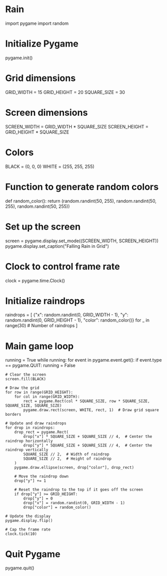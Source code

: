 # Rain
import pygame
import random

# Initialize Pygame
pygame.init()

# Grid dimensions
GRID_WIDTH = 15
GRID_HEIGHT = 20
SQUARE_SIZE = 30

# Screen dimensions
SCREEN_WIDTH = GRID_WIDTH * SQUARE_SIZE
SCREEN_HEIGHT = GRID_HEIGHT * SQUARE_SIZE

# Colors
BLACK = (0, 0, 0)
WHITE = (255, 255, 255)

# Function to generate random colors
def random_color():
    return (random.randint(50, 255), random.randint(50, 255), random.randint(50, 255))

# Set up the screen
screen = pygame.display.set_mode((SCREEN_WIDTH, SCREEN_HEIGHT))
pygame.display.set_caption("Falling Rain in Grid")

# Clock to control frame rate
clock = pygame.time.Clock()

# Initialize raindrops
raindrops = [
    {"x": random.randint(0, GRID_WIDTH - 1), "y": random.randint(0, GRID_HEIGHT - 1), "color": random_color()}
    for _ in range(30)  # Number of raindrops
]

# Main game loop
running = True
while running:
    for event in pygame.event.get():
        if event.type == pygame.QUIT:
            running = False

    # Clear the screen
    screen.fill(BLACK)

    # Draw the grid
    for row in range(GRID_HEIGHT):
        for col in range(GRID_WIDTH):
            rect = pygame.Rect(col * SQUARE_SIZE, row * SQUARE_SIZE, SQUARE_SIZE, SQUARE_SIZE)
            pygame.draw.rect(screen, WHITE, rect, 1)  # Draw grid square borders

    # Update and draw raindrops
    for drop in raindrops:
        drop_rect = pygame.Rect(
            drop["x"] * SQUARE_SIZE + SQUARE_SIZE // 4,  # Center the raindrop horizontally
            drop["y"] * SQUARE_SIZE + SQUARE_SIZE // 4,  # Center the raindrop vertically
            SQUARE_SIZE // 2,  # Width of raindrop
            SQUARE_SIZE // 2,  # Height of raindrop
        )
        pygame.draw.ellipse(screen, drop["color"], drop_rect)

        # Move the raindrop down
        drop["y"] += 1

        # Reset the raindrop to the top if it goes off the screen
        if drop["y"] >= GRID_HEIGHT:
            drop["y"] = 0
            drop["x"] = random.randint(0, GRID_WIDTH - 1)
            drop["color"] = random_color()

    # Update the display
    pygame.display.flip()

    # Cap the frame rate
    clock.tick(10)

# Quit Pygame
pygame.quit()
